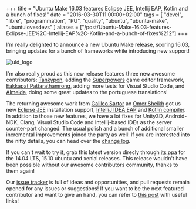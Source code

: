 +++
title = "Ubuntu Make 16.03 features Eclipse JEE, Intellij EAP, Kotlin and a bunch of fixes!"
date = "2016-03-30T11:00:00+02:00"
tags = [ "devel", "libre", "programmation", "PU", "quality", "ubuntu", "ubuntu-make", "ubuntulovesdevs" ]
aliases = ["/post/Ubuntu-Make-16.03-features-Eclipse-JEE%2C-Intellij-EAP%2C-Kotlin-and-a-bunch-of-fixes%212"]
+++
    <p>I'm really delighted to announce a new Ubuntu Make release, scoring 16.03, bringing updates for a bunch of frameworks while introducing new support!</p>


<p><img src="/public/ubuntu/uld.svg" alt="uld_logo" style="display:table; margin:0 auto;" title="uld_logo, sept. 2014" /></p>


<p>I'm also really proud as this new release features three new awesome contributors: <a href="https://github.com/Tankypon">Tankypon</a>, adding the <a href="http://superpowers-html5.com/">Superpowers</a> game editor framework, <a href="https://github.com/overbid">Eakkapat Pattarathamrong</a>, adding more tests for Visual Studio Code, and <a href="https://github.com/ubuntu/ubuntu-make/commit/5595725fa78ac344468800895136d05640a21fef">Almeida</a>, doing some great updates to the portuguese translations!</p>


<p>The returning awesome work from <a href="https://github.com/LyzardKing">Galileo Sartor</a> an <a href="https://github.com/oijazsh">Omer Sheikh</a> got us new <a href="http://www.eclipse.org/downloads/packages/eclipse-ide-java-ee-developers/mars2">Eclipse JEE</a> installation support, <a href="https://www.jetbrains.com/support/eap/">IntelliJ IDEA EAP</a> and <a href="https://kotlinlang.org/">Kotlin compiler</a>. In addition to those new features, we have a lot fixes for Unity3D, Android-NDK, Clang, Visual Studio Code and Intellij-based IDEs as the server counter-part changed. The usual polish and a bunch of additional smaller incremental improvements joined the party as well! If you are interested into the nifty details, you can head over the <a href="https://github.com/ubuntu/ubuntu-make/commit/9701302425c3d82548ec3dc53bfa2b91654426c7">change log</a>.</p>


<p>If you can't wait to try it, grab this latest version direcly through <a href="https://launchpad.net/~ubuntu-desktop/+archive/ubuntu/ubuntu-make">its ppa</a> for the 14.04 LTS, 15.10 ubuntu and xenial releases. This release wouldn't have been possible without our awesome contributors community, thanks to them again!</p>


<p>Our <a href="https://github.com/ubuntu/ubuntu-make/issues">issue tracker</a> is full of ideas and opportunities, and pull requests remain opened for any issues or suggestions! If you want to be the next featured contributor and want to give an hand, you can refer to <a href="/post/How-to-help-on-Ubuntu-Developer-Tools-Center">this post</a> with useful links!</p>